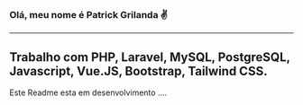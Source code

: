 ### Olá, meu nome é Patrick Grilanda ✌️
----------------------------------------
Trabalho com PHP, Laravel, MySQL, PostgreSQL, Javascript, Vue.JS, Bootstrap, Tailwind CSS.
----------------------------------------
Este Readme esta em desenvolvimento ....
